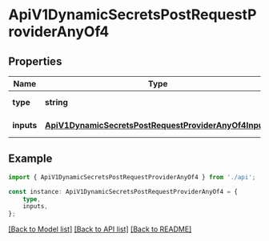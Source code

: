 # ApiV1DynamicSecretsPostRequestProviderAnyOf4


## Properties

Name | Type | Description | Notes
------------ | ------------- | ------------- | -------------
**type** | **string** |  | [default to undefined]
**inputs** | [**ApiV1DynamicSecretsPostRequestProviderAnyOf4Inputs**](ApiV1DynamicSecretsPostRequestProviderAnyOf4Inputs.md) |  | [default to undefined]

## Example

```typescript
import { ApiV1DynamicSecretsPostRequestProviderAnyOf4 } from './api';

const instance: ApiV1DynamicSecretsPostRequestProviderAnyOf4 = {
    type,
    inputs,
};
```

[[Back to Model list]](../README.md#documentation-for-models) [[Back to API list]](../README.md#documentation-for-api-endpoints) [[Back to README]](../README.md)
